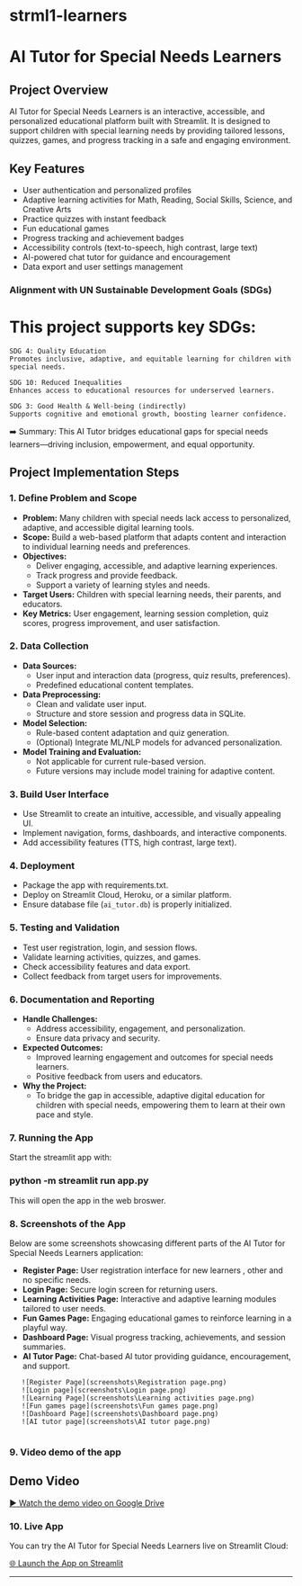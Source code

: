 # strml1-learners
# AI Tutor for Special Needs Learners

## Project Overview

AI Tutor for Special Needs Learners is an interactive, accessible, and personalized educational platform built with Streamlit. It is designed to support children with special learning needs by providing tailored lessons, quizzes, games, and progress tracking in a safe and engaging environment.

## Key Features

- User authentication and personalized profiles
- Adaptive learning activities for Math, Reading, Social Skills, Science, and Creative Arts
- Practice quizzes with instant feedback
- Fun educational games
- Progress tracking and achievement badges
- Accessibility controls (text-to-speech, high contrast, large text)
- AI-powered chat tutor for guidance and encouragement
- Data export and user settings management


### Alignment with UN Sustainable Development Goals (SDGs)

# This project supports key SDGs:

    SDG 4: Quality Education
    Promotes inclusive, adaptive, and equitable learning for children with special needs.

    SDG 10: Reduced Inequalities
    Enhances access to educational resources for underserved learners.

    SDG 3: Good Health & Well-being (indirectly)
    Supports cognitive and emotional growth, boosting learner confidence.

➡️ Summary:
This AI Tutor bridges educational gaps for special needs learners—driving inclusion, empowerment, and equal opportunity.

## Project Implementation Steps

### 1. Define Problem and Scope

- **Problem:** Many children with special needs lack access to personalized, adaptive, and accessible digital learning tools.
- **Scope:** Build a web-based platform that adapts content and interaction to individual learning needs and preferences.
- **Objectives:** 
  - Deliver engaging, accessible, and adaptive learning experiences.
  - Track progress and provide feedback.
  - Support a variety of learning styles and needs.
- **Target Users:** Children with special learning needs, their parents, and educators.
- **Key Metrics:** User engagement, learning session completion, quiz scores, progress improvement, and user satisfaction.

### 2. Data Collection

- **Data Sources:** 
  - User input and interaction data (progress, quiz results, preferences).
  - Predefined educational content templates.
- **Data Preprocessing:** 
  - Clean and validate user input.
  - Structure and store session and progress data in SQLite.
- **Model Selection:** 
  - Rule-based content adaptation and quiz generation.
  - (Optional) Integrate ML/NLP models for advanced personalization.
- **Model Training and Evaluation:** 
  - Not applicable for current rule-based version.
  - Future versions may include model training for adaptive content.

### 3. Build User Interface

- Use Streamlit to create an intuitive, accessible, and visually appealing UI.
- Implement navigation, forms, dashboards, and interactive components.
- Add accessibility features (TTS, high contrast, large text).

### 4. Deployment

- Package the app with requirements.txt.
- Deploy on Streamlit Cloud, Heroku, or a similar platform.
- Ensure database file (`ai_tutor.db`) is properly initialized.

### 5. Testing and Validation

- Test user registration, login, and session flows.
- Validate learning activities, quizzes, and games.
- Check accessibility features and data export.
- Collect feedback from target users for improvements.

### 6. Documentation and Reporting

- **Handle Challenges:** 
  - Address accessibility, engagement, and personalization.
  - Ensure data privacy and security.
- **Expected Outcomes:** 
  - Improved learning engagement and outcomes for special needs learners.
  - Positive feedback from users and educators.
- **Why the Project:** 
  - To bridge the gap in accessible, adaptive digital education for children with special needs, empowering them to learn at their own pace and style.

### 7. Running the App
Start the streamlit app with:

### python -m streamlit run app.py

This will open the app in the web broswer.


### 8. Screenshots of the App

Below are some screenshots showcasing different parts of the AI Tutor for Special Needs Learners application:

- **Register Page:** User registration interface for new learners , other and no specific needs.
- **Login Page:** Secure login screen for returning users.
- **Learning Activities Page:** Interactive and adaptive learning modules tailored to user needs.
- **Fun Games Page:** Engaging educational games to reinforce learning in a playful way.
- **Dashboard Page:** Visual progress tracking, achievements, and session summaries.
- **AI Tutor Page:** Chat-based AI tutor providing guidance, encouragement, and support.

```
   ![Register Page](screenshots\Registration page.png)
   ![Login page](screenshots\Login page.png)
   ![Learning Page](screenshots\Learning activities page.png)
   ![Fun games page](screenshots\Fun games page.png)
   ![Dashboard Page](screenshots\Dashboard page.png)
   ![AI tutor page](screenshots\AI tutor page.png)
   
   ```
### 9. Video demo of the app
  ## Demo Video

[▶️ Watch the demo video on Google Drive](https://drive.google.com/file/d/1LKNTwmIv0T8URkt7nH9Az5Iqo1ngu0DK/view?usp=sharing)


### 10. Live App

You can try the AI Tutor for Special Needs Learners live on Streamlit Cloud:

[🌐 Launch the App on Streamlit](https://strml1-learners-nnigl8z9kpbfyjcdvgcwhy.streamlit.app/)


---

